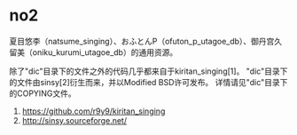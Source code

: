 # no2
夏目悠李（natsume_singing）、おふとんP（ofuton_p_utagoe_db）、御丹宫久留美（oniku_kurumi_utagoe_db）的通用资源。

除了"dic"目录下的文件之外的代码几乎都来自于kiritan_singing[1]。
"dic"目录下的文件由sinsy[2]衍生而来，并以Modified BSD许可发布。
详情请见"dic"目录下的COPYING文件。

 1. https://github.com/r9y9/kiritan_singing
 2. http://sinsy.sourceforge.net/
